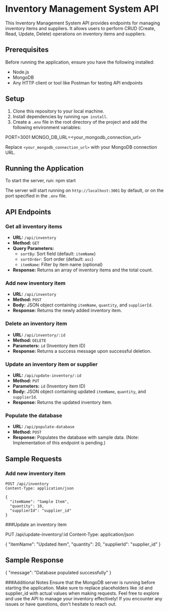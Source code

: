 # Inventory Management System API

This Inventory Management System API provides endpoints for managing inventory items and suppliers. It allows users to perform CRUD (Create, Read, Update, Delete) operations on inventory items and suppliers.

## Prerequisites

Before running the application, ensure you have the following installed:

- Node.js
- MongoDB
- Any HTTP client or tool like Postman for testing API endpoints

## Setup

1. Clone this repository to your local machine.
2. Install dependencies by running `npm install`.
3. Create a `.env` file in the root directory of the project and add the following environment variables:

PORT=3001
MONGO_DB_URL=<your_mongodb_connection_url>


Replace `<your_mongodb_connection_url>` with your MongoDB connection URL.

## Running the Application

To start the server, run:
npm start

The server will start running on `http://localhost:3001` by default, or on the port specified in the `.env` file.

## API Endpoints

### Get all inventory items

- **URL:** `/api/inventory`
- **Method:** `GET`
- **Query Parameters:**
  - `sortBy`: Sort field (default: `itemName`)
  - `sortOrder`: Sort order (default: `asc`)
  - `itemName`: Filter by item name (optional)
- **Response:** Returns an array of inventory items and the total count.

### Add new inventory item

- **URL:** `/api/inventory`
- **Method:** `POST`
- **Body:** JSON object containing `itemName`, `quantity`, and `supplierId`.
- **Response:** Returns the newly added inventory item.

### Delete an inventory item

- **URL:** `/api/inventory/:id`
- **Method:** `DELETE`
- **Parameters:** `id` (Inventory item ID)
- **Response:** Returns a success message upon successful deletion.

### Update an inventory item or supplier

- **URL:** `/api/update-inventory/:id`
- **Method:** `PUT`
- **Parameters:** `id` (Inventory item ID)
- **Body:** JSON object containing updated `itemName`, `quantity`, and `supplierId`.
- **Response:** Returns the updated inventory item.

### Populate the database

- **URL:** `/api/populate-database`
- **Method:** `POST`
- **Response:** Populates the database with sample data. (Note: Implementation of this endpoint is pending.)

## Sample Requests

### Add new inventory item

```http
POST /api/inventory
Content-Type: application/json

{
  "itemName": "Sample Item",
  "quantity": 10,
  "supplierId": "supplier_id"
}
```

###Update an inventory item

PUT /api/update-inventory/:id
Content-Type: application/json

{
  "itemName": "Updated Item",
  "quantity": 20,
  "supplierId": "supplier_id"
}

## Sample Response

{
  "message": "Database populated successfully"
}

###Additional Notes
Ensure that the MongoDB server is running before starting the application.
Make sure to replace placeholders like :id and supplier_id with actual values when making requests.
Feel free to explore and use the API to manage your inventory effectively! If you encounter any issues or have questions, don't hesitate to reach out.
